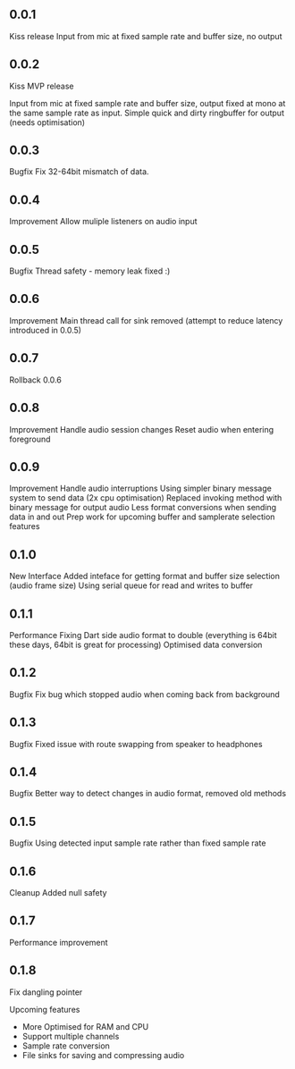 ## 0.0.1
Kiss release
Input from mic at fixed sample rate and buffer size, no output

## 0.0.2
Kiss MVP release

Input from mic at fixed sample rate and buffer size, output fixed at mono at the same sample rate as input.
Simple quick and dirty ringbuffer for output (needs optimisation)

## 0.0.3
Bugfix
Fix 32-64bit mismatch of data.

## 0.0.4
Improvement
Allow muliple listeners on audio input

## 0.0.5
Bugfix
Thread safety - memory leak fixed :)

## 0.0.6
Improvement
Main thread call for sink removed (attempt to reduce latency introduced in 0.0.5)

## 0.0.7
Rollback 0.0.6

## 0.0.8
Improvement
Handle audio session changes
Reset audio when entering foreground

## 0.0.9
Improvement
Handle audio interruptions
Using simpler binary message system to send data (2x cpu optimisation)
Replaced invoking method with binary message for output audio
Less format conversions when sending data in and out
Prep work for upcoming buffer and samplerate selection features

## 0.1.0
New Interface
Added inteface for getting format and buffer size selection (audio frame size)
Using serial queue for read and writes to buffer

## 0.1.1
Performance
Fixing Dart side audio format to double (everything is 64bit these days, 64bit is great for processing)
Optimised data conversion 

## 0.1.2
Bugfix
Fix bug which stopped audio when coming back from background

## 0.1.3
Bugfix
Fixed issue with route swapping from speaker to headphones

## 0.1.4
Bugfix
Better way to detect changes in audio format, removed old methods

## 0.1.5
Bugfix
Using detected input sample rate rather than fixed sample rate

## 0.1.6
Cleanup
Added null safety 

## 0.1.7
Performance improvement
## 0.1.8
Fix dangling pointer

Upcoming features 
- More Optimised for RAM and CPU
- Support multiple channels
- Sample rate conversion
- File sinks for saving and compressing audio